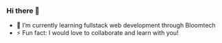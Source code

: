### Hi there 👋

  - 🌱 I’m currently learning fullstack web development through Bloomtech  
  - ⚡ Fun fact: I would love to collaborate and learn with you!

<!--
**tsnapp91/tsnapp91** is a ✨ _special_ ✨ repository because its `README.md` (this file) appears on your GitHub profile.


